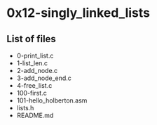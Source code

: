 # 0x12-singly_linked_lists

## List of files
* 0-print_list.c
* 1-list_len.c
* 2-add_node.c
* 3-add_node_end.c
* 4-free_list.c
* 100-first.c
* 101-hello_holberton.asm
* lists.h
* README.md
